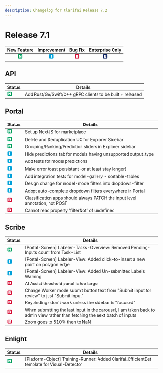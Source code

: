 ```yaml
---
description: Changelog for Clarifai Release 7.2
---
```


# Release 7.1

| New Feature | Improvement | Bug Fix | Enterprise Only |
| :---: | :---: | :---: | :---: |
| ![new-feature](../../.gitbook/assets/new_feature%20%281%29%20%281%29%20%28282%29.jpg) | ![improvement](../../.gitbook/assets/improvement%20%2819%29%20%28279%29.jpg) | ![bug](../../.gitbook/assets/bug%20%28196%29%20%28452%29%20%28606%29.jpg) | ![enterprise](../../.gitbook/assets/enterprise%20%2818%29%20%2816%29%20%281%29%20%2827%29.jpg) |

## API

|Status     |Details                                                  |
|-----------|---------------------------------------------------------|
| ![new-feature](../../.gitbook/assets/new_feature%20%281%29%20%281%29%20%28282%29.jpg) |Add Rust/Go/Swift/C++ gRPC clients to be built + released|

## Portal

|Status     |Details                                                  |
|-----------|---------------------------------------------------------|
| ![new-feature](../../.gitbook/assets/new_feature%20%281%29%20%281%29%20%28282%29.jpg) |Set up NextJS for marketplace                            |
| ![new-feature](../../.gitbook/assets/new_feature%20%281%29%20%281%29%20%28282%29.jpg) |Delete and Deduplication UX for Explorer Sidebar         |
| ![new-feature](../../.gitbook/assets/new_feature%20%281%29%20%281%29%20%28282%29.jpg) |Grouping/Ranking/Prediction sliders in Explorer sidebar  |
| ![improvement](../../.gitbook/assets/improvement%20%2819%29%20%28279%29.jpg) |Hide predictions tab for models having unsupported output_type|
| ![improvement](../../.gitbook/assets/improvement%20%2819%29%20%28279%29.jpg) |Add tests for model predictions                          |
| ![improvement](../../.gitbook/assets/improvement%20%2819%29%20%28279%29.jpg) |Make error toast persistant (or at least stay longer)    |
| ![improvement](../../.gitbook/assets/improvement%20%2819%29%20%28279%29.jpg) |Add integration tests for model-gallery - sortable-tables|
| ![improvement](../../.gitbook/assets/improvement%20%2819%29%20%28279%29.jpg) |Design change for model-mode filters into dropdown-filter|
| ![improvement](../../.gitbook/assets/improvement%20%2819%29%20%28279%29.jpg) |Adopt auto-complete dropdown filters everywhere in Portal|
| ![bug](../../.gitbook/assets/bug%20%28196%29%20%28452%29%20%28606%29.jpg) |Classification apps should always PATCH the input level annotation, not POST|
| ![bug](../../.gitbook/assets/bug%20%28196%29%20%28452%29%20%28606%29.jpg) |Cannot read property 'filterNot' of undefined            |


## Scribe

|Status     |Details                                                  |
|-----------|---------------------------------------------------------|
| ![new-feature](../../.gitbook/assets/new_feature%20%281%29%20%281%29%20%28282%29.jpg) |[Portal-Screen] Labeler-Tasks-Overview: Removed Pending-Inputs count from Task-List|
| ![improvement](../../.gitbook/assets/improvement%20%2819%29%20%28279%29.jpg) |[Portal-Screen] Labeler-View: Added click-to-insert a new point on polygon edge|
| ![improvement](../../.gitbook/assets/improvement%20%2819%29%20%28279%29.jpg) |[Portal-Screen] Labeler-View: Added Un-submitted Labels Warning|
| ![bug](../../.gitbook/assets/bug%20%28196%29%20%28452%29%20%28606%29.jpg) |AI Assist threshold panel is too large                   |
| ![bug](../../.gitbook/assets/bug%20%28196%29%20%28452%29%20%28606%29.jpg) |Change Worker mode submit button text from "Submit input for review" to just "Submit input"|
| ![bug](../../.gitbook/assets/bug%20%28196%29%20%28452%29%20%28606%29.jpg) |Keybindings don't work unless the sidebar is "focused"   |
| ![bug](../../.gitbook/assets/bug%20%28196%29%20%28452%29%20%28606%29.jpg) |When submitting the last input in the carousel, I am taken back to admin view rather than fetching the next batch of inputs|
| ![bug](../../.gitbook/assets/bug%20%28196%29%20%28452%29%20%28606%29.jpg) |Zoom goes to 510% then to NaN                            |

## Enlight

|Status     |Details                                                  |
|-----------|---------------------------------------------------------|
| ![new-feature](../../.gitbook/assets/new_feature%20%281%29%20%281%29%20%28282%29.jpg) |[Platform-Object] Training-Runner: Added Clarifai_EfficientDet template for Visual-Detector|
